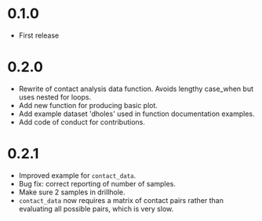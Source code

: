 # 0.1.0

* First release

# 0.2.0

* Rewrite of contact analysis data function. Avoids lengthy case_when
  but uses nested for loops.
* Add new function for producing basic plot.
* Add example dataset 'dholes' used in function documentation examples.
* Add code of conduct for contributions.

# 0.2.1

* Improved example for `contact_data`.
* Bug fix: correct reporting of number of samples.
* Make sure 2 samples in drillhole.
* `contact_data` now requires a matrix of contact pairs rather than evaluating
all possible pairs, which is very slow.
